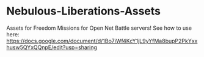 # Nebulous-Liberations-Assets
Assets for Freedom Missions for Open Net Battle servers! See how to use here: https://docs.google.com/document/d/1Bo7iWf4KcY1jL9yYfMa8bupP2PkYxxhusw5QYxQQnpE/edit?usp=sharing
